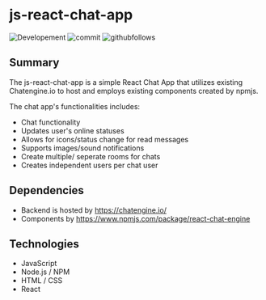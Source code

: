 # js-react-chat-app

![Developement](https://img.shields.io/badge/progress-incomplete-orange)
![commit](https://img.shields.io/github/last-commit/shaunwang1350/js-react-chat-app)
![githubfollows](https://img.shields.io/github/followers/shaunwang1350?style=social)

## Summary

The js-react-chat-app is a simple React Chat App that utilizes existing Chatengine.io to host and employs existing components created by npmjs.

The chat app's functionalities includes:

- Chat functionality
- Updates user's online statuses
- Allows for icons/status change for read messages
- Supports images/sound notifications
- Create multiple/ seperate rooms for chats
- Creates independent users per chat user

## Dependencies

- Backend is hosted by https://chatengine.io/
- Components by https://www.npmjs.com/package/react-chat-engine

## Technologies

- JavaScript
- Node.js / NPM
- HTML / CSS
- React
